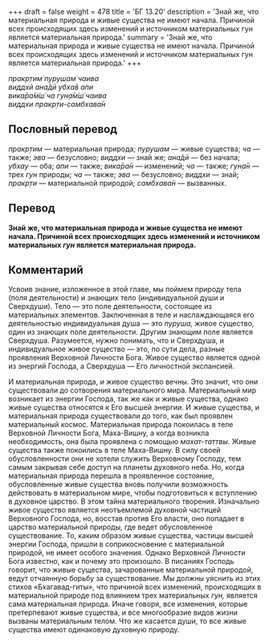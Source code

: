+++
draft = false
weight = 478
title = 'БГ 13.20'
description = 'Знай же, что материальная природа и живые существа не имеют начала. Причиной всех происходящих здесь изменений и источником материальных гун является материальная природа.'
summary = 'Знай же, что материальная природа и живые существа не имеют начала. Причиной всех происходящих здесь изменений и источником материальных гун является материальная природа.'
+++

_пракр̣тим̇ пурушам̇ чаива  
виддхй ана̄дӣ убха̄в апи  
вика̄ра̄м̇ш́ ча гун̣а̄м̇ш́ чаива  
виддхи пракр̣ти-самбхава̄н_

## Пословный перевод

_пракр̣тим_ — материальная природа; _пурушам_ — живые существа; _ча_ — также; _эва_ — безусловно; _виддхи_ — знай же; _ана̄дӣ_ — без начала; _убхау_ — оба; _апи_ — также; _вика̄ра̄н_ — изменений; _ча_ — также; _гун̣а̄н_ — трех _гун_ природы; _ча_ — также; _эва_ — безусловно; _виддхи_ — знай; _пракр̣ти_ — материальной природой; _самбхава̄н_ — вызванных.

## Перевод

**Знай же, что материальная природа и живые существа не имеют начала. Причиной всех происходящих здесь изменений и источником материальных _гун_ является материальная природа.**

## Комментарий

Усвоив знание, изложенное в этой главе, мы поймем природу тела (поля деятельности) и знающих тело (индивидуальной души и Сверхдуши). Тело — это поле деятельности, состоящее из материальных элементов. Заключенная в теле и наслаждающаяся его деятельностью индивидуальная душа — это _пуруша,_ живое существо, один из знающих поле деятельности. Другим знающим поле является Сверхдуша. Разумеется, нужно понимать, что и Сверхдуша, и индивидуальное живое существо — это, по сути дела, разные проявления Верховной Личности Бога. Живое существо является одной из энергий Господа, а Сверхдуша — Его личностной экспансией.

И материальная природа, и живое существо вечны. Это значит, что они существовали до сотворения материального мира. Материальный мир возникает из энергии Господа, так же как и живые существа, однако живые существа относятся к Его высшей энергии. И живые существа, и материальная природа существовали до того, как был проявлен материальный космос. Материальная природа покоилась в теле Верховной Личности Бога, Маха-Вишну, а когда возникла необходимость, она была проявлена с помощью _махат-таттвы_. Живые существа также покоились в теле Маха-Вишну. В силу своей обусловленности они не хотели служить Верховному Господу, тем самым закрывая себе доступ на планеты духовного неба. Но, когда материальная природа перешла в проявленное состояние, обусловленные живые существа вновь получили возможность действовать в материальном мире, чтобы подготовиться к вступлению в духовное царство. В этом тайна материального творения. Изначально живое существо является неотъемлемой духовной частицей Верховного Господа, но, восстав против Его власти, оно попадает в царство материальной природы, где ведет обусловленное существование. То, каким образом живые существа, частицы высшей энергии Господа, пришли в соприкосновение с материальной природой, не имеет особого значения. Однако Верховной Личности Бога известно, как и почему это произошло. В писаниях Господь говорит, что живые существа, зачарованные материальной природой, ведут отчаянную борьбу за существование. Мы должны уяснить из этих стихов «Бхагавад-гиты», что причиной всех изменений, происходящих в материальной природе под влиянием трех материальных _гун,_ является сама материальная природа. Иначе говоря, все изменения, которые претерпевают живые существа, и все многообразие видов жизни вызваны материальным телом. Что же касается души, то все живые существа имеют одинаковую духовную природу.
